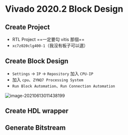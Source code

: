 # Vivado 2020.2 Block Design

## Create Project

- RTL Project ==一定要勾 vitis 那個==
- `xc7z020clg400-1`（我沒有板子可以選）

## Create Block Design

- `Settings` -> `IP` -> `Repository` 加入 `CPU-IP`
- 加入 `cpu`、`ZYNQ7 Processing System`
- `Run Block Automation`、`Run Connection Automation`

![image-20210613011438199](C:\Users\ab121\AppData\Roaming\Typora\typora-user-images\image-20210613011438199.png)

## Create HDL wrapper

## Generate Bitstream



